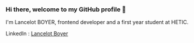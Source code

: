 ### Hi there, welcome to my GitHub profile 👋
I'm Lancelot BOYER, frontend developer and a first year student at HETIC.

LinkedIn : [Lancelot Boyer](https://www.linkedin.com/in/lancelot-boyer-1aa044226/)
<!--
**Lance1ot0/Lance1ot0** is a ✨ _special_ ✨ repository because its `README.md` (this file) appears on your GitHub profile.

Here are some ideas to get you started:

- 🔭 I’m currently working on ...
- 🌱 I’m currently learning ...
- 👯 I’m looking to collaborate on ...
- 🤔 I’m looking for help with ...
- 💬 Ask me about ...
- 📫 How to reach me: ...
- 😄 Pronouns: ...
- ⚡ Fun fact: ...
-->

